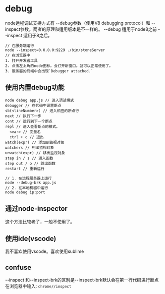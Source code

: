 # debug

node远程调试支持方式有 --debug参数（使用V8 debugging protocol）和 --inspect参数。两者的原理和适用版本是不一样的。
--debug 适用于node8之前     --inspect 适用于8之后。

```
// 在服务端运行
node --inspect=0.0.0.0:9229 ./bin/stoneServer
// 在浏览器中
1. 打开开发者工具
2. 点击左上角的node图标。会打开新窗口。就可以正常使用了。
3. 服务器的终端中会出现`Debugger attached.`
```

## 使用内置debug功能

```
node debug app.js // 进入调试模式
debugger // 在代码中设置断点
sb(<lineNumber>) // 进入相应的断点行
next // 执行下一步
cont // 运行到下一个断点
repl // 进入查看断点的模式。
  <var> // 变量名
  ctrl + c // 退出
watch(expr) // 添加到监视对象
watchers // 列出监视对象
unwatch(expr) // 移出监视对象
step in / s // 进入函数
step out / o // 跳出函数
restart // 重新运行
```

```
// 1. 在远程服务器上运行
node --debug-brk app.js
// 2. 在本地机器中运行
node debug ip:port

```
## 通过node-inspector

这个方法比较老了，一般不使用了。

## 使用ide(vscode)

我不喜欢使用vscode。喜欢使用sublime

## confuse

--inspect 和--inspect-brk的区别是--inspect-brk默认会在第一行代码进行断点
在浏览器中输入: `chrome//inspect`